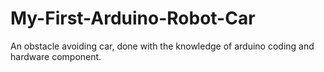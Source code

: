 # My-First-Arduino-Robot-Car
An obstacle avoiding car, done with the knowledge of arduino coding and hardware component. 
